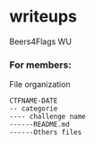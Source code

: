 # writeups

Beers4Flags WU

### For members:

File organization
```
CTFNAME-DATE
-- categorie
---- challenge name
------README.md
------Others files
```
